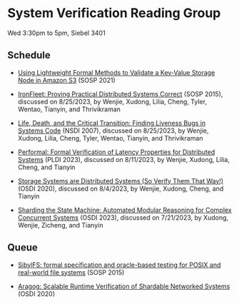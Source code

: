 # System Verification Reading Group

Wed 3:30pm to 5pm, Siebel 3401

## Schedule

* [Using Lightweight Formal Methods to Validate a Key-Value Storage Node in Amazon S3](https://dl.acm.org/doi/10.1145/3477132.3483540) (SOSP 2021)

* [IronFleet: Proving Practical Distributed Systems Correct](https://www.microsoft.com/en-us/research/publication/ironfleet-proving-practical-distributed-systems-correct/) (SOSP 2015),
discussed on 8/25/2023, by Wenjie, Xudong, Lilia, Cheng, Tyler, Wentao, Tianyin, and Thrivikraman

* [Life, Death, and the Critical Transition: Finding Liveness Bugs in Systems Code](https://www.usenix.org/conference/nsdi-07/life-death-and-critical-transition-finding-liveness-bugs-systems-code) (NSDI 2007),
discussed on 8/25/2023, by Wenjie, Xudong, Lilia, Cheng, Tyler, Wentao, Tianyin, and Thrivikraman

* [Performal: Formal Verification of Latency Properties for Distributed Systems](https://dl.acm.org/doi/pdf/10.1145/3591235) (PLDI 2023),
discussed on 8/11/2023, by Wenjie, Xudong, Lilia, Cheng, and Tianyin

* [Storage Systems are Distributed Systems (So Verify Them That Way!)](https://www.usenix.org/system/files/osdi20-hance.pdf) (OSDI 2020),
discussed on 8/4/2023, by Wenjie, Xudong, Cheng, and Tianyin

* [Sharding the State Machine: Automated Modular Reasoning for Complex Concurrent Systems](https://www.usenix.org/system/files/osdi23-hance.pdf) (OSDI 2023),
discussed on 7/21/2023, by Xudong, Wenjie, Zicheng, and Tianyin

## Queue

* [SibylFS: formal specification and oracle-based testing for POSIX and real-world file systems](https://dl.acm.org/doi/10.1145/2815400.2815411) (SOSP 2015)

* [Aragog: Scalable Runtime Verification of Shardable Networked Systems](https://www.usenix.org/system/files/osdi20-yaseen.pdf) (OSDI 2020)

